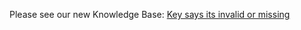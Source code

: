 Please see our new Knowledge Base: [Key says its invalid or missing](https://support.emby.media/en/support/solutions/articles/44001173116-my-emby-key-says-it-is-invalid-or-missing)
